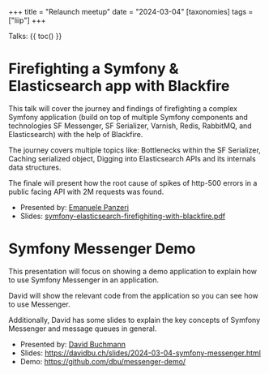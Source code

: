 +++
title = "Relaunch meetup"
date = "2024-03-04"
[taxonomies]
tags = ["liip"]
+++

Talks:
{{ toc() }}

# Firefighting a Symfony & Elasticsearch app with Blackfire

This talk will cover the journey and findings of firefighting a complex Symfony application
(build on top of multiple Symfony components and technologies SF Messenger, SF Serializer,
Varnish, Redis, RabbitMQ, and Elasticsearch) with the help of Blackfire.

The journey covers multiple topics like: Bottlenecks within the SF Serializer, Caching
serialized object, Digging into Elasticsearch APIs and its internals data structures.

The finale will present how the root cause of spikes of http-500 errors in a public facing
API with 2M requests was found.

- Presented by: [Emanuele Panzeri](https://phpc.social/@thepanz)
- Slides: [symfony-elasticsearch-firefighiting-with-blackfire.pdf](../2024-03-symfony-elasticsearch-firefighiting-with-blackfire.pdf)

# Symfony Messenger Demo

This presentation will focus on showing a demo application to explain how to use Symfony
Messenger in an application.

David will show the relevant code from the application so you can see how to use Messenger.

Additionally, David has some slides to explain the key concepts of Symfony Messenger and
message queues in general.

- Presented by: [David Buchmann](https://phpc.social/@dbu)
- Slides: https://davidbu.ch/slides/2024-03-04-symfony-messenger.html
- Demo: https://github.com/dbu/messenger-demo/
